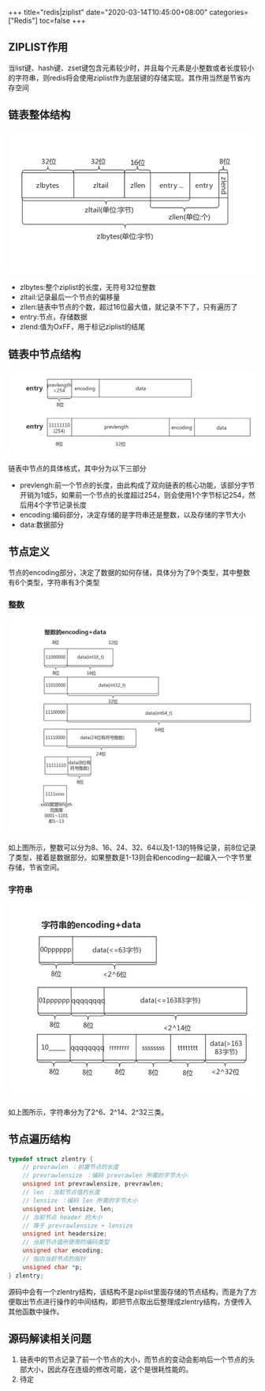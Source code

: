+++
title="redis|ziplist"
date="2020-03-14T10:45:00+08:00"
categories=["Redis"]
toc=false
+++

ZIPLIST作用
-----------

当list键、hash键、zset键包含元素较少时，并且每个元素是小整数或者长度较小的字符串，则redis将会使用ziplist作为底层键的存储实现。其作用当然是节省内存空间

链表整体结构
------------

![ziplist整体结构图](img_0.png)

-	zlbytes:整个ziplist的长度，无符号32位整数
-	zltail:记录最后一个节点的偏移量
-	zllen:链表中节点的个数，超过16位最大值，就记录不下了，只有遍历了
-	entry:节点，存储数据
-	zlend:值为OxFF，用于标记ziplist的结尾

链表中节点结构
--------------

![ziplist元素结构图](img_1.png)

链表中节点的具体格式，其中分为以下三部分

-	prevlengh:前一个节点的长度，由此构成了双向链表的核心功能，该部分字节开销为1或5，如果前一个节点的长度超过254，则会使用1个字节标记254，然后用4个字节记录长度
-	encoding:编码部分，决定存储的是字符串还是整数，以及存储的字节大小
-	data:数据部分

节点定义
--------

节点的encoding部分，决定了数据的如何存储，具体分为了9个类型，其中整数有6个类型，字符串有3个类型

### 整数

![ziplist整数存储结构图](img_2.png)

如上图所示，整数可以分为8、16、24、32、64以及1-13的特殊记录，前8位记录了类型，接着是数据部分。如果整数是1-13则会和encoding一起编入一个字节里存储，节省空间。

### 字符串

![ziplist字符串存储结构图](img_3.png)

如上图所示，字符串分为了2^6、2^14、2^32三类。

节点遍历结构
------------

```c
typedef struct zlentry {
    // prevrawlen ：前置节点的长度
    // prevrawlensize ：编码 prevrawlen 所需的字节大小
    unsigned int prevrawlensize, prevrawlen;
    // len ：当前节点值的长度
    // lensize ：编码 len 所需的字节大小
    unsigned int lensize, len;
    // 当前节点 header 的大小
    // 等于 prevrawlensize + lensize
    unsigned int headersize;
    // 当前节点值所使用的编码类型
    unsigned char encoding;
    // 指向当前节点的指针
    unsigned char *p;
} zlentry;
```

源码中会有一个zlentry结构，该结构不是ziplist里面存储的节点结构，而是为了方便取出节点进行操作的中间结构，即把节点取出后整理成zlentry结构，方便传入其他函数中操作。

源码解读相关问题
----------------

1.	链表中的节点记录了前一个节点的大小，而节点的变动会影响后一个节点的头部大小，因此存在连级的修改可能，这个是很耗性能的。
2.	待定

